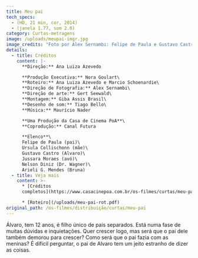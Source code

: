 ```yaml
---
title: Meu pai
tech_specs:
  - (HD, 21 min, cor, 2014)
  - (janela 1.77, som 2.0)
category: Curtas-metragens
image: /uploads/meupai-imgr.jpg
image_credits: "Foto por Alex Sernambi: Felipe de Paula e Gustavo Castro"
details:
  - title: Créditos
    content: |-
      **Direção:** Ana Luiza Azevedo 

      **Produção Executiva:** Nora Goulart\
      **Roteiro:** Ana Luiza Azevedo e Marcio Schoenardie\
      **Direção de Fotografia:** Alex Sernambi\
      **Direção de arte:** Gert Seewald\
      **Montagem:** Giba Assis Brasil\
      **Desenho de som:** Tiago Bello\
      **Música:** Maurício Nader

      **Uma Produção da Casa de Cinema PoA**\
      **Coprodução:** Canal Futura

      **Elenco**\
      Felipe de Paula (pai)\
      Ursula Collischonn (mãe)\
      Gustavo Castro (Alvaro)\
      Jussara Moraes (avó)\
      Nelson Diniz (Dr. Wagner)\
      Arieli G. Mendes (Bruna)
  - title: Veja mais
    content: >-
      * [Créditos
      completos](https://www.casacinepoa.com.br/os-filmes/curtas/meu-pai/meu-pai-créditos.html)

      * [R﻿oteiro](/uploads/meu-pai-rot.pdf)
original_path: /os-filmes/distribuição/curtas/meu-pai
---
```

Álvaro, tem 12 anos, é filho único de pais separados. Está numa fase de muitas dúvidas e inquietações. Quer crescer logo, mas será que o pai dele também demorou para crescer? Como será que o pai fazia com as meninas? É difícil perguntar, o pai de Alvaro tem um jeito estranho de dizer as coisas.